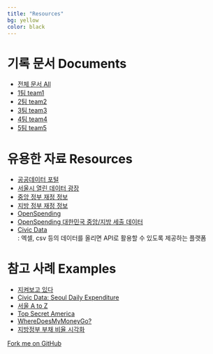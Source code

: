 ```yaml
---
title: "Resources"
bg: yellow
color: black
---
```



# 기록 문서 Documents

- [전체 문서 All](https://drive.google.com/open?id=0B1QfS9cr-5snfkcxZVB6OFQxbi1nMW9LVTU5Y20zTFZKNkdRLUlTOFBvdVgxWkd2NnJrNjg&authuser=0)
- [1팀 team1](http://bit.ly/codeacross-2015-seoul-1)
- [2팀 team2](http://bit.ly/codeacross-2015-seoul-2)
- [3팀 team3](http://bit.ly/codeacross-2015-seoul-3)
- [4팀 team4](http://bit.ly/codeacross-2015-seoul-4)
- [5팀 team5](https://docs.google.com/document/d/1-_pjox-9EFKoJ2rRINVtfK951r1sZT7pNoKOQngoMhs/edit?usp=sharing)

# 유용한 자료 Resources

- [공공데이터 포털](http://data.go.kr)
- [서울시 열린 데이터 광장](http://data.seoul.go.kr)
- [중앙 정부 재정 정보](http://www.digitalbrain.go.kr)
- [지방 정부 재정 정보](http://lofin.mogaha.go.kr)
- [OpenSpending](http://openspending.org/)
- [OpenSpending 대한민국 중앙/지방 세출 데이터](https://openspending.org/datasets?territories=KR)
- [Civic Data](http://www.civicdata.com)<br>
  : 엑셀, csv 등의 데이터를 올리면 API로 활용할 수 있도록 제공하는 플랫폼

# 참고 사례 Examples

- [지켜보고 있다](http://runtogether.me/jq/)
- [Civic Data: Seoul Daily Expenditure](http://randomwalks.org/public_lab/randomwalkshome/city-data-_-seoul-daily-expenditure/)
- [서울 A to Z](http://seoulaz.codenamu.org/)
- [Top Secret America](http://projects.washingtonpost.com/top-secret-america/)
- [WhereDoesMyMoneyGo?](http://wheredoesmymoneygo.kr/)
- [지방정부 부채 비율 시각화](http://interactive.newsjel.ly/election2014)

<span id="forkongithub">
  <a href="{{ site.source_link }}" class="bg-black">
    Fork me on GitHub
  </a>
</span>
